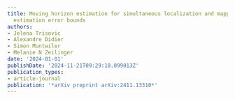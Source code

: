 ```yaml
---
title: Moving horizon estimation for simultaneous localization and mapping with robust
  estimation error bounds
authors:
- Jelena Trisovic
- Alexandre Didier
- Simon Muntwiler
- Melanie N Zeilinger
date: '2024-01-01'
publishDate: '2024-11-21T09:29:10.099013Z'
publication_types:
- article-journal
publication: '*arXiv preprint arXiv:2411.13310*'
---
```

